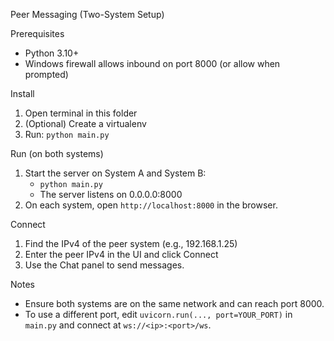 Peer Messaging (Two-System Setup)

Prerequisites
- Python 3.10+
- Windows firewall allows inbound on port 8000 (or allow when prompted)

Install
1) Open terminal in this folder
2) (Optional) Create a virtualenv
3) Run: `python main.py`

Run (on both systems)
1) Start the server on System A and System B:
   - `python main.py`
   - The server listens on 0.0.0.0:8000
2) On each system, open `http://localhost:8000` in the browser.

Connect
1) Find the IPv4 of the peer system (e.g., 192.168.1.25)
2) Enter the peer IPv4 in the UI and click Connect
3) Use the Chat panel to send messages.

Notes
- Ensure both systems are on the same network and can reach port 8000.
- To use a different port, edit `uvicorn.run(..., port=YOUR_PORT)` in `main.py` and connect at `ws://<ip>:<port>/ws`.
